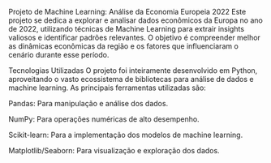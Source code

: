 Projeto de Machine Learning: Análise da Economia Europeia 2022
Este projeto se dedica a explorar e analisar dados econômicos da Europa no ano de 2022, utilizando técnicas de Machine Learning para extrair insights valiosos e identificar padrões relevantes. O objetivo é compreender melhor as dinâmicas econômicas da região e os fatores que influenciaram o cenário durante esse período.

Tecnologias Utilizadas
O projeto foi inteiramente desenvolvido em Python, aproveitando o vasto ecossistema de bibliotecas para análise de dados e machine learning. As principais ferramentas utilizadas são:

Pandas: Para manipulação e análise dos dados.

NumPy: Para operações numéricas de alto desempenho.

Scikit-learn: Para a implementação dos modelos de machine learning.

Matplotlib/Seaborn: Para visualização e exploração dos dados.

